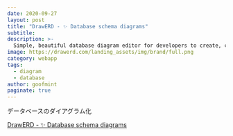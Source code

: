 ```yaml
---
date: 2020-09-27
layout: post
title: "DrawERD - ✨ Database schema diagrams"
subtitle: 
description: >-
  Simple, beautiful database diagram editor for developers to create, collaborate and visualize their entity relationship diagrams.
image: https://drawerd.com/landing_assets/img/brand/full.png
category: webapp
tags:
  - diagram
  - database
author: goofmint
paginate: true
---
```

データベースのダイアグラム化

[DrawERD - ✨ Database schema diagrams](https://drawerd.com/)
